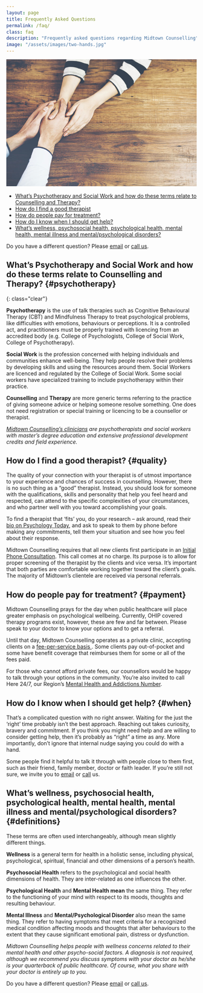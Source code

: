 ```yaml
---
layout: page
title: Frequently Asked Questions
permalink: /faq/
class: faq
description: "Frequently asked questions regarding Midtown Counselling"
image: "/assets/images/two-hands.jpg"
---
```


<img src="/assets/images/two-hands.jpg" alt="" class="image-float float-right hide-mobile">

 - [What’s Psychotherapy and Social Work and how do these terms relate to Counselling and Therapy?](#psychotherapy)
 - [How do I find a good therapist](#quality)
 - [How do people pay for treatment?](#payment)
 - [How do I know when I should get help?](#when)
 - [What’s wellness, psychosocial health, psychological health, mental health, mental illness and mental/psychological disorders?](#definitions)

Do you have a different question? Please [email](mailto:info@midtowncounselling.ca) or [call us](tel:2263133335).

## What’s Psychotherapy and Social Work and how do these terms relate to Counselling and Therapy? {#psychotherapy}
{: class="clear"}

**Psychotherapy** is the use of talk therapies such as Cognitive Behavioural Therapy (CBT) and Mindfulness Therapy to treat psychological problems, like difficulties with emotions, behaviours or perceptions. It is a controlled act, and practitioners must be properly trained with licencing from an accredited body (e.g. College of Psychologists, College of Social Work, College of Psychotherapy).

**Social Work** is the profession concerned with helping individuals and communities enhance well-being. They help people resolve their problems by developing skills and using the resources around them. Social Workers are licenced and regulated by the College of Social Work. Some social workers have specialized training to include psychotherapy within their practice.

**Counselling** and **Therapy** are more generic terms referring to the practice of giving someone advice or helping someone resolve something. One does not need registration or special training or licencing to be a counsellor or therapist.

*[Midtown Counselling’s clinicians](/about/) are psychotherapists and social workers with master’s degree education and extensive professional development credits and field experience.*

## How do I find a good therapist? {#quality}
The quality of your connection with your therapist is of utmost importance to your experience and chances of success in counselling. However, there is no such thing as a “good” therapist. Instead, you should look for someone with the qualifications, skills and personality that help you feel heard and respected, can attend to the specific complexities of your circumstances, and who partner well with you toward accomplishing your goals.

To find a therapist that ‘fits’ you, do your research – ask around, read their [bio on Psychology Today](https://www.psychologytoday.com/ca/therapists/midtown-counselling-shelly-pavlic-kitchener-on/463230), and ask to speak to them by phone before making any commitments, tell them your situation and see how you feel about their response.

Midtown Counselling requires that all new clients first participate in an [Initial Phone Consultation](/services/individuals/#consult). This call comes at no charge. Its purpose is to allow for proper screening of the therapist by the clients and vice versa. It’s important that both parties are comfortable working together toward the client’s goals. The majority of Midtown’s clientele are received via personal referrals.

## How do people pay for treatment? {#payment}
Midtown Counselling prays for the day when public healthcare will place greater emphasis on psychological wellbeing. Currently, OHIP covered therapy programs exist, however, these are few and far between. Please speak to your doctor to know your options and to get a referral.

Until that day, Midtown Counselling operates as a private clinic, accepting clients on a [fee-per-service basis ](/services/individuals/#consult). Some clients pay out-of-pocket and some have benefit coverage that reimburses them for some or all of the fees paid.

For those who cannot afford private fees, our counsellors would be happy to talk through your options in the community. You’re also invited to call Here 24/7, our Region’s [Mental Health and Addictions Number](https://here247.ca/).

## How do I know when I should get help? {#when}
That’s a complicated question with no right answer. Waiting for the just the ‘right’ time probably isn’t the best approach. Reaching out takes curiosity, bravery and commitment. If you think you might need help and are willing to consider getting help, then it’s probably as “right” a time as any. More importantly, don’t ignore that internal nudge saying you could do with a hand.

Some people find it helpful to talk it through with people close to them first, such as their friend, family member, doctor or faith leader. If you’re still not sure, we invite you to
[email](mailto:support@midtowncounselling.ca) or [call](tel:2263133335) us.

## What’s wellness, psychosocial health, psychological health, mental health, mental illness and mental/psychological disorders? {#definitions}
These terms are often used interchangeably, although mean slightly different things.

**Wellness** is a general term for health in a holistic sense, including physical, psychological, spiritual, financial and other dimensions of a person’s health.

**Psychosocial Health** refers to the psychological and social health dimensions of health. They are inter-related as one influences the other.

**Psychological Health** and **Mental Health mean** the same thing. They refer to the functioning of your mind with respect to its moods, thoughts and resulting behaviour.

**Mental Illness** and **Mental/Psychological Disorder** also mean the same thing. They refer to having symptoms that meet criteria for a recognized medical condition affecting moods and thoughts that alter behaviours to the extent that they cause significant emotional pain, distress or dysfunction. 

*Midtown Counselling helps people with wellness concerns related to their mental health and other psycho-social factors. A diagnosis is not required, although we recommend you discuss symptoms with your doctor as he/she is your quarterback of public healthcare. Of course, what you share with your doctor is entirely up to you.*

Do you have a different question? Please [email](mailto:info@midtowncounselling.ca) or [call us](tel:2263133335).